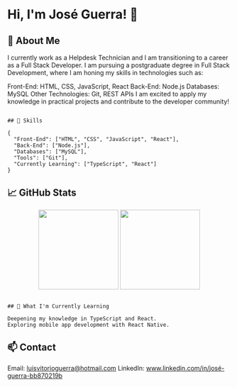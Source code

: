 # Hi, I'm José Guerra! 👋

## 💼 About Me

I currently work as a Helpdesk Technician and I am transitioning to a career as a Full Stack Developer. I am pursuing a postgraduate degree in Full Stack Development, where I am honing my skills in technologies such as:

Front-End: HTML, CSS, JavaScript, React
Back-End: Node.js
Databases: MySQL
Other Technologies: Git, REST APIs
I am excited to apply my knowledge in practical projects and contribute to the developer community!

```

## 🚀 Skills

{
  "Front-End": ["HTML", "CSS", "JavaScript", "React"],
  "Back-End": ["Node.js"],
  "Databases": ["MySQL"],
  "Tools": ["Git"],
  "Currently Learning": ["TypeScript", "React"]
}

```

## 📈 GitHub Stats

<p align="center"> <img height="180em" src="https://github-readme-stats.vercel.app/api?username=joseguerra5&show_icons=true&hide_border=true&theme=radical" /> <img height="180em" src="https://github-readme-stats.vercel.app/api/top-langs/?username=joseguerra5&layout=compact&hide_border=true&theme=radical" /> </p>

```

## 🌱 What I'm Currently Learning

Deepening my knowledge in TypeScript and React.
Exploring mobile app development with React Native.

```

## 📫 Contact

Email: luisvitorioguerra@hotmail.com
LinkedIn: www.linkedin.com/in/josé-guerra-bb870219b

